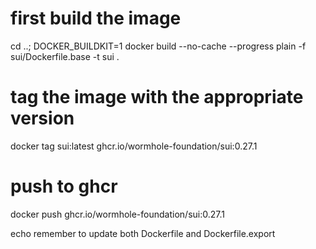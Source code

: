 # first build the image
cd ..; DOCKER_BUILDKIT=1 docker build --no-cache --progress plain -f sui/Dockerfile.base -t sui .
# tag the image with the appropriate version
docker tag sui:latest ghcr.io/wormhole-foundation/sui:0.27.1
# push to ghcr
docker push ghcr.io/wormhole-foundation/sui:0.27.1

echo remember to update both Dockerfile and Dockerfile.export
